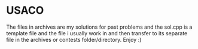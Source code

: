 # USACO
The files in archives are my solutions for past problems and the sol.cpp is a template file and the file i usually work in and then transfer to its separate file in the archives or contests folder/directory.
Enjoy :)
